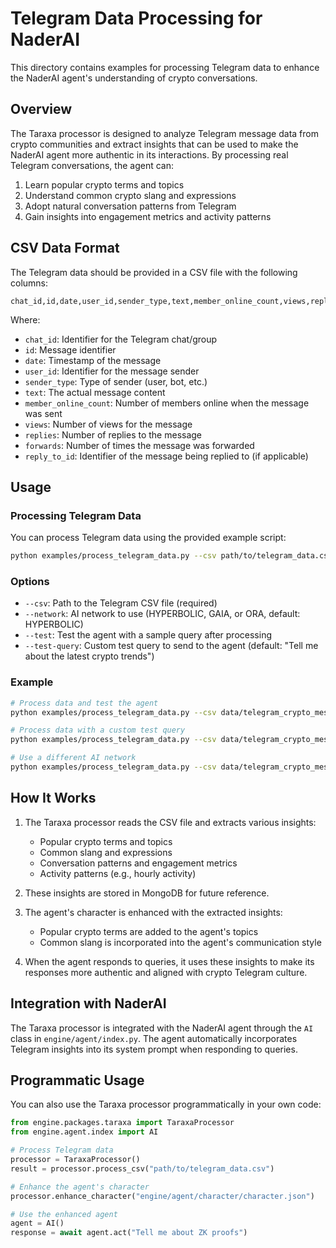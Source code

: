 # Telegram Data Processing for NaderAI

This directory contains examples for processing Telegram data to enhance the NaderAI agent's understanding of crypto conversations.

## Overview

The Taraxa processor is designed to analyze Telegram message data from crypto communities and extract insights that can be used to make the NaderAI agent more authentic in its interactions. By processing real Telegram conversations, the agent can:

1. Learn popular crypto terms and topics
2. Understand common crypto slang and expressions
3. Adopt natural conversation patterns from Telegram
4. Gain insights into engagement metrics and activity patterns

## CSV Data Format

The Telegram data should be provided in a CSV file with the following columns:

```
chat_id,id,date,user_id,sender_type,text,member_online_count,views,replies,forwards,reply_to_id
```

Where:
- `chat_id`: Identifier for the Telegram chat/group
- `id`: Message identifier
- `date`: Timestamp of the message
- `user_id`: Identifier for the message sender
- `sender_type`: Type of sender (user, bot, etc.)
- `text`: The actual message content
- `member_online_count`: Number of members online when the message was sent
- `views`: Number of views for the message
- `replies`: Number of replies to the message
- `forwards`: Number of times the message was forwarded
- `reply_to_id`: Identifier of the message being replied to (if applicable)

## Usage

### Processing Telegram Data

You can process Telegram data using the provided example script:

```bash
python examples/process_telegram_data.py --csv path/to/telegram_data.csv
```

### Options

- `--csv`: Path to the Telegram CSV file (required)
- `--network`: AI network to use (HYPERBOLIC, GAIA, or ORA, default: HYPERBOLIC)
- `--test`: Test the agent with a sample query after processing
- `--test-query`: Custom test query to send to the agent (default: "Tell me about the latest crypto trends")

### Example

```bash
# Process data and test the agent
python examples/process_telegram_data.py --csv data/telegram_crypto_messages.csv --test

# Process data with a custom test query
python examples/process_telegram_data.py --csv data/telegram_crypto_messages.csv --test --test-query "What's your take on ZK rollups?"

# Use a different AI network
python examples/process_telegram_data.py --csv data/telegram_crypto_messages.csv --network GAIA
```

## How It Works

1. The Taraxa processor reads the CSV file and extracts various insights:
   - Popular crypto terms and topics
   - Common slang and expressions
   - Conversation patterns and engagement metrics
   - Activity patterns (e.g., hourly activity)

2. These insights are stored in MongoDB for future reference.

3. The agent's character is enhanced with the extracted insights:
   - Popular crypto terms are added to the agent's topics
   - Common slang is incorporated into the agent's communication style

4. When the agent responds to queries, it uses these insights to make its responses more authentic and aligned with crypto Telegram culture.

## Integration with NaderAI

The Taraxa processor is integrated with the NaderAI agent through the `AI` class in `engine/agent/index.py`. The agent automatically incorporates Telegram insights into its system prompt when responding to queries.

## Programmatic Usage

You can also use the Taraxa processor programmatically in your own code:

```python
from engine.packages.taraxa import TaraxaProcessor
from engine.agent.index import AI

# Process Telegram data
processor = TaraxaProcessor()
result = processor.process_csv("path/to/telegram_data.csv")

# Enhance the agent's character
processor.enhance_character("engine/agent/character/character.json")

# Use the enhanced agent
agent = AI()
response = await agent.act("Tell me about ZK proofs")
``` 